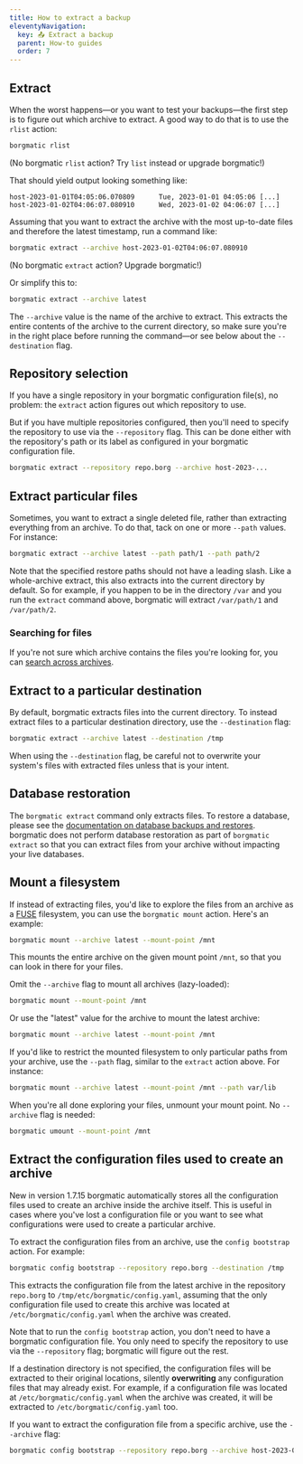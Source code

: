 ```yaml
---
title: How to extract a backup
eleventyNavigation:
  key: 📤 Extract a backup
  parent: How-to guides
  order: 7
---
```

## Extract

When the worst happens—or you want to test your backups—the first step is
to figure out which archive to extract. A good way to do that is to use the
`rlist` action:

```bash
borgmatic rlist
```

(No borgmatic `rlist` action? Try `list` instead or upgrade borgmatic!)

That should yield output looking something like:

```text
host-2023-01-01T04:05:06.070809      Tue, 2023-01-01 04:05:06 [...]
host-2023-01-02T04:06:07.080910      Wed, 2023-01-02 04:06:07 [...]
```

Assuming that you want to extract the archive with the most up-to-date files
and therefore the latest timestamp, run a command like:

```bash
borgmatic extract --archive host-2023-01-02T04:06:07.080910
```

(No borgmatic `extract` action? Upgrade borgmatic!)

Or simplify this to:

```bash
borgmatic extract --archive latest
```

The `--archive` value is the name of the archive to extract. This extracts the
entire contents of the archive to the current directory, so make sure you're
in the right place before running the command—or see below about the
`--destination` flag.

## Repository selection

If you have a single repository in your borgmatic configuration file(s), no
problem: the `extract` action figures out which repository to use.

But if you have multiple repositories configured, then you'll need to specify
the repository to use via the `--repository` flag. This can be done either
with the repository's path or its label as configured in your borgmatic configuration file.

```bash
borgmatic extract --repository repo.borg --archive host-2023-...
```

## Extract particular files

Sometimes, you want to extract a single deleted file, rather than extracting
everything from an archive. To do that, tack on one or more `--path` values.
For instance:

```bash
borgmatic extract --archive latest --path path/1 --path path/2
```

Note that the specified restore paths should not have a leading slash. Like a
whole-archive extract, this also extracts into the current directory by
default. So for example, if you happen to be in the directory `/var` and you
run the `extract` command above, borgmatic will extract `/var/path/1` and
`/var/path/2`.


### Searching for files

If you're not sure which archive contains the files you're looking for, you
can [search across
archives](https://torsion.org/borgmatic/docs/how-to/inspect-your-backups/#searching-for-a-file).


## Extract to a particular destination

By default, borgmatic extracts files into the current directory. To instead
extract files to a particular destination directory, use the `--destination`
flag:

```bash
borgmatic extract --archive latest --destination /tmp
```

When using the `--destination` flag, be careful not to overwrite your system's
files with extracted files unless that is your intent.


## Database restoration

The `borgmatic extract` command only extracts files. To restore a database,
please see the [documentation on database backups and
restores](https://torsion.org/borgmatic/docs/how-to/backup-your-databases/).
borgmatic does not perform database restoration as part of `borgmatic extract`
so that you can extract files from your archive without impacting your live
databases.


## Mount a filesystem

If instead of extracting files, you'd like to explore the files from an
archive as a [FUSE](https://en.wikipedia.org/wiki/Filesystem_in_Userspace)
filesystem, you can use the `borgmatic mount` action. Here's an example:

```bash
borgmatic mount --archive latest --mount-point /mnt
```

This mounts the entire archive on the given mount point `/mnt`, so that you
can look in there for your files.

Omit the `--archive` flag to mount all archives (lazy-loaded):

```bash
borgmatic mount --mount-point /mnt
```

Or use the "latest" value for the archive to mount the latest archive:

```bash
borgmatic mount --archive latest --mount-point /mnt
```

If you'd like to restrict the mounted filesystem to only particular paths from
your archive, use the `--path` flag, similar to the `extract` action above.
For instance:

```bash
borgmatic mount --archive latest --mount-point /mnt --path var/lib
```

When you're all done exploring your files, unmount your mount point. No
`--archive` flag is needed:

```bash
borgmatic umount --mount-point /mnt
```

## Extract the configuration files used to create an archive

<span class="minilink minilink-addedin">New in version 1.7.15</span> borgmatic
automatically stores all the configuration files used to create an archive inside the
archive itself. This is useful in cases where you've lost a configuration
file or you want to see what configurations were used to create a particular
archive.

To extract the configuration files from an archive, use the `config bootstrap` action. For example:

```bash 
borgmatic config bootstrap --repository repo.borg --destination /tmp
```

This extracts the configuration file from the latest archive in the repository `repo.borg` to `/tmp/etc/borgmatic/config.yaml`, assuming that the only configuration file used to create this archive was located at `/etc/borgmatic/config.yaml` when the archive was created.

Note that to run the `config bootstrap` action, you don't need to have a borgmatic configuration file. You only need to specify the repository to use via the `--repository` flag; borgmatic will figure out the rest.

If a destination directory is not specified, the configuration files will be extracted to their original locations, silently **overwriting** any configuration files that may already exist. For example, if a configuration file was located at `/etc/borgmatic/config.yaml` when the archive was created, it will be extracted to `/etc/borgmatic/config.yaml` too.

If you want to extract the configuration file from a specific archive, use the `--archive` flag:

```bash
borgmatic config bootstrap --repository repo.borg --archive host-2023-01-02T04:06:07.080910 --destination /tmp
```
